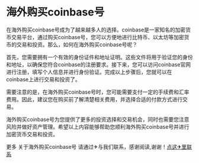 # 海外购买coinbase号

在海外购买coinbase号成为了越来越多人的选择。coinbase是一家知名的加密货币交易平台，通过购买coinbase号，您可以方便地进行比特币、以太坊等加密货币的交易和投资。那么，如何在海外购买coinbase号呢？

首先，您需要拥有一个有效的身份证件和地址证明。这些文件将用于验证您的身份和地址，以确保您符合coinbase的注册要求。接下来，您可以访问coinbase官网进行注册，填写个人信息并进行身份验证。完成以上步骤后，您就可以在coinbase上进行交易和投资了。

需要注意的是，在海外购买coinbase号时，您可能需要支付一定的手续费和汇率费用。因此，建议您在购买前了解清楚相关费用，并选择合适的付款方式进行交易。

海外购买coinbase号为您提供了更多的投资选择和交易机会，同时也需要您注意风险并做好资产管理。希望以上内容能够帮助您顺利海外购买coinbase号并进行加密货币交易和投资。

更多 关于海外购买coinbase号 请通过✈与我们联系，感谢阅读,谢谢！[点这✈里联系](https://lm.k02.cc)